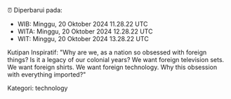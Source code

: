⏰ Diperbarui pada:
- WIB: Minggu, 20 Oktober 2024 11.28.22 UTC
- WITA: Minggu, 20 Oktober 2024 12.28.22 UTC
- WIT: Minggu, 20 Oktober 2024 13.28.22 UTC

Kutipan Inspiratif:
"Why are we, as a nation so obsessed with foreign things? Is it a legacy of our colonial years? We want foreign television sets. We want foreign shirts. We want foreign technology. Why this obsession with everything imported?"


Kategori: technology


